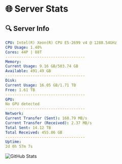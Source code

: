 # 🌐 Server Stats
## 🔍 Server Info
```yaml
CPU: Intel(R) Xeon(R) CPU E5-2699 v4 @ 1288.54GHz
CPU Usage: 1.40%
Cores: 44P | 88T
-----------------------------------
Memory:
Current Usage: 9.16 GB/503.74 GB
Available: 491.49 GB
-----------------------------------
Disk:
Current Usage: 16.05 GB/1.71 TB
Free: 1.61 TB
-----------------------------------
GPU:
No GPU detected
-----------------------------------
Network:
Current Transfer (Sent): 160.79 MB/s
Current Transfer (Received): 2.37 MB/s
Total Sent: 14.12 TB
Total Received: 455.86 GB
-----------------------------------
Uptime:
2d 0h 57m 7s
```
![GitHub Stats](https://img.shields.io/badge/Updated-2025-02-09_23:40:25-blue)
